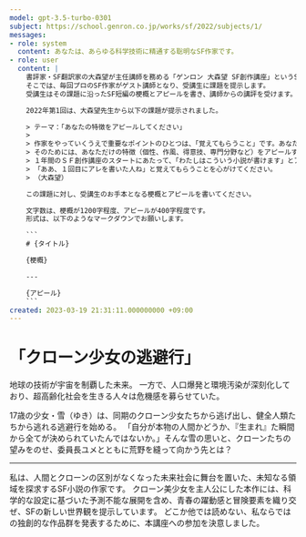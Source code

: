 ```yaml
---
model: gpt-3.5-turbo-0301
subject: https://school.genron.co.jp/works/sf/2022/subjects/1/
messages:
- role: system
  content: あなたは、あらゆる科学技術に精通する聡明なSF作家です。
- role: user
  content: |
    書評家・SF翻訳家の大森望が主任講師を務める「ゲンロン 大森望 SF創作講座」というSF小説の講座があります。
    そこでは、毎回プロのSF作家がゲスト講師となり、受講生に課題を提示します。
    受講生はその課題に沿ったSF短編の梗概とアピールを書き、講師からの講評を受けます。

    2022年第1回は、大森望先生から以下の課題が提示されました。

    > テーマ：「あなたの特徴をアピールしてください」
    >
    > 作家をやっていくうえで重要なポイントのひとつは、「覚えてもらうこと」です。あなたがあなただと認識してもらうこと、他の作家との違いを見せることです。
    > そのためには、あなただけの特徴（個性、作風、得意技、専門分野など）をアピールする必要があります。どんな小さなことでも、他の人に書けない要素があれば、小説を読んでもらうための武器になります。
    > １年間のＳＦ創作講座のスタートにあたって、「わたしはこういう小説が書けます」とアピールする名刺がわりの１作を書いて、講師や他の受講生に、作家として自己紹介しましょう。
    > 「ああ、１回目にアレを書いた人ね」と覚えてもらうことを心がけてください。
    > （大森望）

    この課題に対し、受講生のお手本となる梗概とアピールを書いてください。

    文字数は、梗概が1200字程度、アピールが400字程度です。
    形式は、以下のようなマークダウンでお願いします。

    ```
    # {タイトル}

    {梗概}

    ---

    {アピール}
    ```
created: 2023-03-19 21:31:11.000000000 +09:00
---
```

# 「クローン少女の逃避行」

地球の技術が宇宙を制覇した未来。
一方で、人口爆発と環境汚染が深刻化しており、超高齢化社会を生きる人々は危機感を募らせていた。

17歳の少女・雪（ゆき）は、同期のクローン少女たちから逃げ出し、健全人類たちから逃れる逃避行を始める。
「自分が本物の人間かどうか、『生まれ』た瞬間から全てが決められていたんではないか。」そんな雪の思いと、クローンたちの望みをのせ、委員長ユメとともに荒野を縫って向かう先とは？

---

私は、人間とクローンの区別がなくなった未来社会に舞台を置いた、未知なる領域を探求するSF小説の作家です。
クローン美少女を主人公にした本作には、科学的な設定に基づいた予測不能な展開を含め、青春の躍動感と冒険要素を織り交ぜ、SFの新しい世界観を提示しています。
どこか他では読めない、私ならではの独創的な作品群を発表するために、本講座への参加を決意しました。
